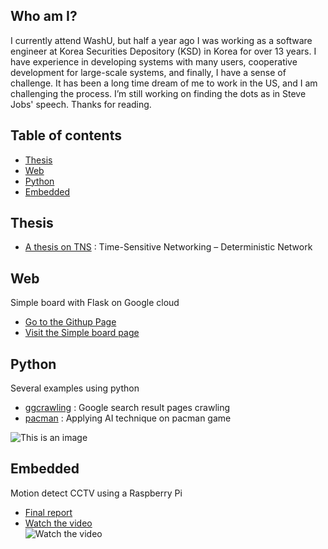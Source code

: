 ## Who am I?
I currently attend WashU, but half a year ago I was working as a software engineer at Korea Securities Depository (KSD) in Korea for over 13 years. 
I have experience in developing systems with many users, cooperative development for large-scale systems, and finally, I have a sense of challenge.
It has been a long time dream of me to work in the US, and I am challenging the process. I’m still working on finding the dots as in Steve Jobs' speech. Thanks for reading.

## Table of contents
* [Thesis](#Thesis)
* [Web](#Web)
* [Python](#Python)
* [Embedded](#Embedded)

## Thesis
* [A thesis on TNS](https://kbckbc.github.io/tns/) : Time-Sensitive Networking – Deterministic Network


## Web
Simple board with Flask on Google cloud
  * [Go to the Githup Page](https://github.com/kbckbc/chanboard)
  * [Visit the Simple board page](http://34.125.24.66/login)

## Python
Several examples using python
* [ggcrawling](https://github.com/kbckbc/ggcrawling) : Google search result pages crawling
* [pacman](https://githum.com/kbckbc/pacman) : Applying AI technique on pacman game

![This is an image](http://ai.berkeley.edu/images/pacman_game.gif)


## Embedded
Motion detect CCTV using a Raspberry Pi
* [Final report](https://github.com/kbckbc/portfolio/blob/main/motiontv/final_report_bcgwak.pdf)
* [Watch the video](https://youtu.be/7APqgYY63zI)\
![Watch the video](https://i.ytimg.com/vi/7APqgYY63zI/hqdefault.jpg)


